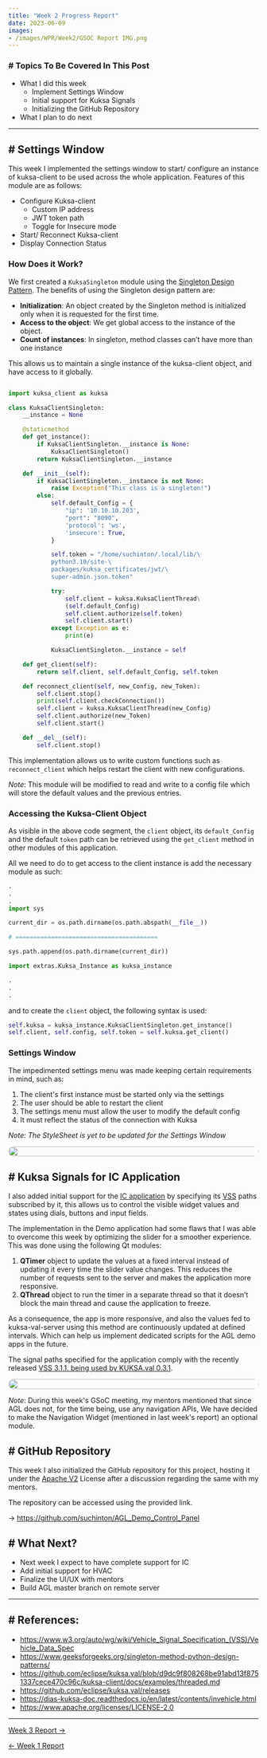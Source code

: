 ```yaml
---
title: "Week 2 Progress Report"
date: 2023-06-09
images: 
- /images/WPR/Week2/GSOC Report IMG.png
---
```


### # Topics To Be Covered In This Post
- What I did this week
	- Implement Settings Window
	- Initial support for Kuksa Signals
	- Initializing the GitHub Repository
- What I plan to do next 

---

## # Settings Window
This week I implemented the settings window to start/ configure an instance of kuksa-client to be used across the whole application. Features of this module are as follows:
- Configure Kuksa-client
	- Custom IP address
	- JWT token path
	- Toggle for Insecure mode 
- Start/ Reconnect Kuksa-client
- Display Connection Status

### How Does it Work?

We first created a `KuksaSingleton` module using the [Singleton Design Pattern](https://www.geeksforgeeks.org/singleton-method-python-design-patterns/). The benefits of using the Singleton design pattern are:

- **Initialization**: An object created by the Singleton method is initialized only when it is requested for the first time.
- **Access to the object**: We get global access to the instance of the object.
- **Count of instances**: In singleton, method classes can’t have more than one instance

This allows us to maintain a single instance of the kuksa-client object, and have access to it globally.

```python

import kuksa_client as kuksa

class KuksaClientSingleton:
    __instance = None

    @staticmethod
    def get_instance():
        if KuksaClientSingleton.__instance is None:
            KuksaClientSingleton()
        return KuksaClientSingleton.__instance

    def __init__(self):
        if KuksaClientSingleton.__instance is not None:
            raise Exception("This class is a singleton!")
        else:
            self.default_Config = {
                "ip": '10.10.10.203',
                "port": "8090",
                'protocol': 'ws',
                'insecure': True,
            }

            self.token = "/home/suchinton/.local/lib/\
            python3.10/site-\
            packages/kuksa_certificates/jwt/\
            super-admin.json.token"

            try:
                self.client = kuksa.KuksaClientThread\
                (self.default_Config)
                self.client.authorize(self.token)
                self.client.start()
            except Exception as e:
                print(e)

            KuksaClientSingleton.__instance = self

    def get_client(self):
        return self.client, self.default_Config, self.token

    def reconnect_client(self, new_Config, new_Token):
        self.client.stop()
        print(self.client.checkConnection())
        self.client = kuksa.KuksaClientThread(new_Config)
        self.client.authorize(new_Token)
        self.client.start()

    def __del__(self):
        self.client.stop()
```

This implementation allows us to write custom functions such as `reconnect_client` which helps restart the client with new configurations.

_Note_: This module will be modified to read and write to a config file which will store the default values and the previous entries. 

### Accessing the Kuksa-Client Object

As visible in the above code segment, the `client` object, its `default_Config` and the default `token` path can be retrieved using the `get_client` method in other modules of this application.

All we need to do to get access to the client instance is add the necessary module as such:

```python
.
.
.
import sys

current_dir = os.path.dirname(os.path.abspath(__file__))

# ========================================

sys.path.append(os.path.dirname(current_dir))

import extras.Kuksa_Instance as kuksa_instance

.
.
.
```

and to create the `client` object, the following syntax is used:

```python
self.kuksa = kuksa_instance.KuksaClientSingleton.get_instance()
self.client, self.config, self.token = self.kuksa.get_client()
```

### Settings Window

The impedimented settings menu was made keeping certain requirements in mind, such as:
1. The client's first instance must be started only via the settings
2. The user should be able to restart the client
3. The settings menu must allow the user to modify the default config
4. It must reflect the status of the connection with Kuksa

_Note: The StyleSheet is yet to be updated for the Settings Window_

<div style="display: flex; flex-direction: column; align-items: center;">
  <img src="/images/WPR/Week2/settings_demo.gif" height="auto" width="100%" style="border-radius: 10px;">
</div>

## # Kuksa Signals for IC Application

I also added initial support for the [IC application](https://github.com/aakash-s45/ic) by specifying its [VSS](https://www.w3.org/auto/wg/wiki/Vehicle_Signal_Specification_(VSS)/Vehicle_Data_Spec) paths subscribed by it, this allows us to control the visible widget values and states using dials, buttons and input fields. 

The implementation in the Demo application had some flaws that I was able to overcome this week by  optimizing the slider for a smoother experience. This was done using the following Qt modules:
1. **QTimer** object to update the values at a fixed interval instead of updating it every time the slider value changes. This reduces the number of requests sent to the server and makes the application more responsive.
2. **QThread** object to run the timer in a separate thread so that it doesn’t block the main thread and cause the application to freeze.

As a consequence, the app is more responsive, and also the values fed to kuksa-val-server using this method are continuously updated at defined intervals. Which can help us implement  dedicated scripts for the AGL demo apps in the future.

The signal paths specified for the application comply with the recently released [VSS 3.1.1. being used by KUKSA.val 0.3.1](https://github.com/eclipse/kuksa.val/releases). 

<div style="display: flex; flex-direction: column; align-items: center;">
  <img src="/images/WPR/Week2/IC_controls.gif" height="auto" width="100%" style="border-radius: 10px;">
</div>

_Note_: During this week's GSoC meeting, my mentors mentioned that since AGL does not, for the time being, use any navigation APIs, We have decided to make the Navigation Widget (mentioned in last week's report)  an optional module.

## # GitHub Repository

This  week I also initialized the GitHub repository for this project, hosting it under the [Apache V2](https://www.apache.org/licenses/LICENSE-2.0) License after a discussion regarding the same with my mentors.

The repository can be accessed using the provided link.

→   https://github.com/suchinton/AGL_Demo_Control_Panel

## # What Next?

- Next week I expect to have complete support for IC
- Add initial support for HVAC
- Finalize the UI/UX with mentors
- Build AGL master branch on remote server

---
## # References:

- https://www.w3.org/auto/wg/wiki/Vehicle_Signal_Specification_(VSS)/Vehicle_Data_Spec
- https://www.geeksforgeeks.org/singleton-method-python-design-patterns/
- https://github.com/eclipse/kuksa.val/blob/d9dc9f808268be91abd13f8751337cece470c96c/kuksa-client/docs/examples/threaded.md
- https://github.com/eclipse/kuksa.val/releases
- https://dias-kuksa-doc.readthedocs.io/en/latest/contents/invehicle.html
- https://www.apache.org/licenses/LICENSE-2.0

---
[Week 3 Report →](/articles/week-3)

[← Week 1 Report](/articles/week-1)